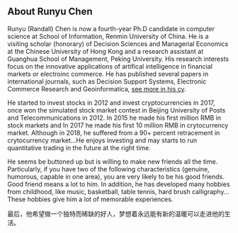 ## About Runyu Chen

Runyu (Randall) Chen is now a fourth-year Ph.D candidate in computer science at School of Information, Renmin University of China. He is a visiting scholar (honorary) of Decision Sciences and Managerial Economics at the Chinese University of Hong Kong and a research assistant at Guanghua School of Management, Peking University. His research interests focus on the innovative applications of artifical intelligence in financial markets or electroinc commerce. He has published several papers in international journals, such as Decision Support Systems, Electronic Commerce Research and Geoinformatica, [see more in his cv](https://github.com/randallchan/randallchan.github.io/blob/master/Runyu%20Chen%20-%20CV181120.pdf).

He started to invest stocks in 2012 and invest cryptocurrencies in 2017, once won the simulated stock market contest in Beijing University of Posts and Telecommunications in 2012. In 2015 he made his first million RMB in stock markets and In 2017 he made his first 10 million RMB in crytocurrency market. Although in 2018, he suffered from a 90+ percent retracement in crytocurrency market...He enjoys investing and may starts to run quantitative trading in the future at the right time.

He seems be buttoned up but is willing to make new friends all the time. Particularly, if you have two of the following characteristics (genuine, humorous, capable in one area), you are very likely to be his good friends. Good friend means a lot  to him. In addition, he has developed many hobbies from childhood, like music, basketball, table tennis, hard brush calligraphy... These hobbies give him a lot of memorable experiences. 

最后，他希望做一个独特而稀缺的好人，梦想着永远能有新的温暖可以走进他的生活。


